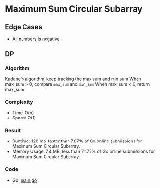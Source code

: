 # Maximum Sum Circular Subarray
## Edge Cases
- All numbers is negative
## DP
### Algorithm
Kadane's algorithm, keep tracking the max sum and min sum
When max_sum > 0, compare `max_sum` and `min_sum`
When max_sum < 0, return max_sum
### Complexity
- Time: O(n)
- Space: O(1)
### Result
- Runtime: 128 ms, faster than 7.07% of Go online submissions for Maximum Sum Circular Subarray.
- Memory Usage: 7.4 MB, less than 71.72% of Go online submissions for Maximum Sum Circular Subarray.
### Code
- Go: [main.go](#maingo)